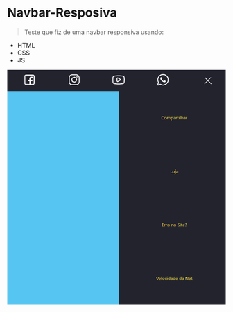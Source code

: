 # Navbar-Resposiva
> Teste que fiz de uma navbar responsiva usando:
- HTML
- CSS
- JS

![preview](./.github/preview.png)
